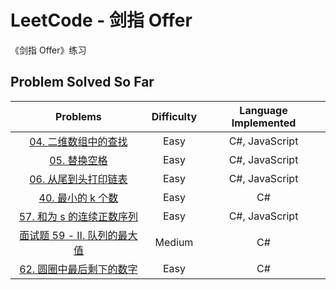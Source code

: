 # LeetCode - 剑指 Offer

《剑指 Offer》练习

## Problem Solved So Far

|                                                        Problems                                                        | Difficulty | Language Implemented |
| :--------------------------------------------------------------------------------------------------------------------: | :--------: | :------------------: |
|             [04. 二维数组中的查找](https://leetcode-cn.com/problems/er-wei-shu-zu-zhong-de-cha-zhao-lcof/)             |    Easy    |    C#, JavaScript    |
|                         [05. 替换空格](https://leetcode-cn.com/problems/ti-huan-kong-ge-lcof/)                         |    Easy    |    C#, JavaScript    |
|            [06. 从尾到头打印链表](https://leetcode-cn.com/problems/cong-wei-dao-tou-da-yin-lian-biao-lcof/)            |    Easy    |    C#, JavaScript    |
| [40. 最小的 k 个数](https://leetcode-cn.com/problems/zui-xiao-de-kge-shu-lcof/minimum-increment-to-make-array-unique/) |    Easy    |          C#          |
|        [57. 和为 s 的连续正数序列](https://leetcode-cn.com/problems/he-wei-sde-lian-xu-zheng-shu-xu-lie-lcof/)         |    Easy    |    C#, JavaScript    |
|              [面试题 59 - II. 队列的最大值](https://leetcode-cn.com/problems/dui-lie-de-zui-da-zhi-lcof/)              |   Medium   |          C#          |
|     [62. 圆圈中最后剩下的数字](https://leetcode-cn.com/problems/yuan-quan-zhong-zui-hou-sheng-xia-de-shu-zi-lcof/)     |    Easy    |          C#          |
